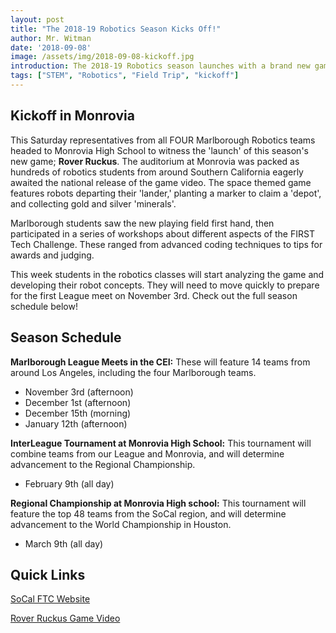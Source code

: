 ```yaml
---
layout: post
title: "The 2018-19 Robotics Season Kicks Off!"
author: Mr. Witman
date: '2018-09-08'
image: /assets/img/2018-09-08-kickoff.jpg
introduction: The 2018-19 Robotics season launches with a brand new game; Rover Ruckus!
tags: ["STEM", "Robotics", "Field Trip", "kickoff"]
---
```


## Kickoff in Monrovia
This Saturday representatives from all FOUR Marlborough Robotics teams headed to Monrovia High School to witness the 'launch' of this season's new game; **Rover Ruckus**. The auditorium at Monrovia was packed as hundreds of robotics students from around Southern California eagerly awaited the national release of the game video. The space themed game features robots departing their 'lander,' planting a marker to claim a 'depot', and collecting gold and silver 'minerals'.

Marlborough students saw the new playing field first hand, then participated in a series of workshops about different aspects of the FIRST Tech Challenge. These ranged from advanced coding techniques to tips for awards and judging.

This week students in the robotics classes will start analyzing the game and developing their robot concepts. They will need to move quickly to prepare for the first League meet on November 3rd. Check out the full season schedule below!

## Season Schedule
**Marlborough League Meets in the CEI:** These will feature 14 teams from around Los Angeles, including the four Marlborough teams.

* November 3rd (afternoon)
* December 1st (afternoon)
* December 15th (morning)
* January 12th (afternoon)

**InterLeague Tournament at Monrovia High School:** This tournament will combine teams from our League and Monrovia, and will determine advancement to the Regional Championship.

* February 9th (all day)

**Regional Championship at Monrovia High school:** This tournament will feature the top 48 teams from the SoCal region, and will determine advancement to the World Championship in Houston.

* March 9th (all day)

## **Quick Links**

[SoCal FTC Website](http://www.firsttechsocal.org/)

[Rover Ruckus Game Video](https://www.youtube.com/watch?v=YQiCOLCj6JA)
